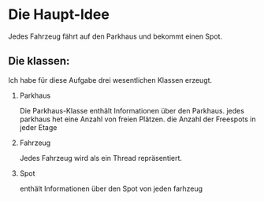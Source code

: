 # Die Haupt-Idee
Jedes Fahrzeug fährt auf den Parkhaus und bekommt einen Spot.

## Die  klassen:
 Ich habe für diese Aufgabe drei wesentlichen Klassen erzeugt.
 <ol>
<li>Parkhaus</li>
 <p> Die Parkhaus-Klasse enthält Informationen über den Parkhaus. jedes parkhaus het eine Anzahl von freien Plätzen.
     die Anzahl der Freespots in jeder Etage</p>
<li>Fahrzeug</li>
 <p>Jedes Fahrzeug wird als ein Thread repräsentiert.</p>
<li>Spot</li>
 <p>enthält Informationen über den Spot von jeden farhzeug</p>
</ol>
  
